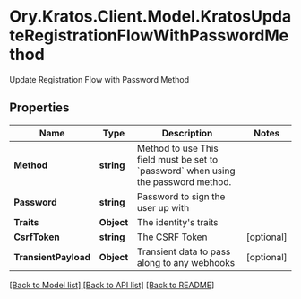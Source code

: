 # Ory.Kratos.Client.Model.KratosUpdateRegistrationFlowWithPasswordMethod
Update Registration Flow with Password Method

## Properties

Name | Type | Description | Notes
------------ | ------------- | ------------- | -------------
**Method** | **string** | Method to use  This field must be set to &#x60;password&#x60; when using the password method. | 
**Password** | **string** | Password to sign the user up with | 
**Traits** | **Object** | The identity&#39;s traits | 
**CsrfToken** | **string** | The CSRF Token | [optional] 
**TransientPayload** | **Object** | Transient data to pass along to any webhooks | [optional] 

[[Back to Model list]](../../README.md#documentation-for-models) [[Back to API list]](../../README.md#documentation-for-api-endpoints) [[Back to README]](../../README.md)

